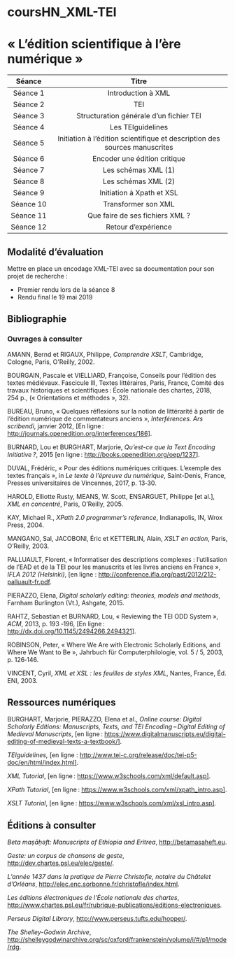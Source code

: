 # coursHN_XML-TEI

# « L’édition scientifique à l’ère numérique »

| Séance | Titre|
| :--------:| :------------:|
| Séance 1 | Introduction à XML |
|Séance 2 |TEI|
|Séance 3 | Structuration générale d’un fichier TEI|
|Séance 4|Les TEIguidelines|
|Séance 5|Initiation à l’édition scientifique et description des sources manuscrites|
|Séance 6|Encoder une édition critique|
|Séance 7|Les schémas XML (1)|
|Séance 8|Les schémas XML (2)|
|Séance 9|Initiation à Xpath et XSL|
|Séance 10|Transformer son XML|
|Séance 11|Que faire de ses fichiers XML ?|
|Séance 12|Retour d’expérience|

## Modalité d’évaluation

Mettre en place un encodage XML-TEI avec sa documentation pour son projet de recherche :
 - Premier rendu lors de la séance 8
 - Rendu final le 19 mai 2019

## Bibliographie

### Ouvrages à consulter

AMANN, Bernd et RIGAUX, Philippe, *Comprendre XSLT*, Cambridge, Cologne, Paris, O’Reilly, 2002.

BOURGAIN, Pascale et VIELLIARD, Françoise, Conseils pour l’édition des textes médiévaux. Fascicule III, Textes littéraires, Paris, France, Comité des travaux historiques et scientifiques : École nationale des chartes, 2018, 254 p., (« Orientations et méthodes », 32).

BUREAU, Bruno, « Quelques réflexions sur la notion de littérarité à partir de l’édition numérique de commentateurs anciens », *Interférences. Ars scribendi*, janvier 2012, [En ligne : http://journals.openedition.org/interferences/186].

BURNARD, Lou et BURGHART, Marjorie, *Qu’est-ce que la Text Encoding Initiative ?*, 2015 [en ligne : http://books.openedition.org/oep/1237].

DUVAL, Frédéric, « Pour des éditions numériques critiques. L’exemple des textes français », in *Le texte à l’épreuve du numérique*, Saint-Denis, France, Presses universitaires de Vincennes, 2017, p. 13‑30.

HAROLD, Elliotte Rusty, MEANS, W. Scott, ENSARGUET, Philippe [et al.], *XML en concentré*, Paris, O’Reilly, 2005.

KAY, Michael R., *XPath 2.0 programmer’s reference*, Indianapolis, IN, Wrox Press, 2004.

MANGANO, Sal, JACOBONI, Éric et KETTERLIN, Alain, *XSLT en action*, Paris, O’Reilly, 2003.

PALLUAULT, Florent,  « Informatiser des descriptions complexes : l’utilisation de l’EAD et de la TEI pour les manuscrits et les livres anciens en France », *IFLA 2012 (Helsinki)*, [en ligne : http://conference.ifla.org/past/2012/212-palluault-fr.pdf.

PIERAZZO, Elena, *Digital scholarly editing: theories, models and methods*, Farnham Burlington (Vt.), Ashgate, 2015.

RAHTZ, Sebastian et BURNARD, Lou, « Reviewing the TEI ODD System », *ACM*, 2013, p. 193 ‑196, [En ligne : http://dx.doi.org/10.1145/2494266.2494321].

ROBINSON, Peter, « Where We Are with Electronic Scholarly Editions, and Where We Want to Be », Jahrbuch für Computerphilologie, vol. 5 / 5, 2003, p. 126‑146.

VINCENT, Cyril, *XML et XSL : les feuilles de styles XML*, Nantes, France, Éd. ENI, 2003.

## Ressources numériques
BURGHART, Marjorie, PIERAZZO, Elena et al., *Online course: Digital Scholarly Editions: Manuscripts, Texts, and TEI Encoding – Digital Editing of Medieval Manuscripts*, [en ligne : https://www.digitalmanuscripts.eu/digital-editing-of-medieval-texts-a-textbook/].

*TEIguidelines,* [en ligne : http://www.tei-c.org/release/doc/tei-p5-doc/en/html/index.html].


*XML Tutorial*, [en ligne : https://www.w3schools.com/xml/default.asp]. 

*XPath Tutorial*, [en ligne : https://www.w3schools.com/xml/xpath_intro.asp].

*XSLT Tutorial*, [en ligne : https://www.w3schools.com/xml/xsl_intro.asp].

## Éditions à consulter

*Beta maṣāḥǝft: Manuscripts of Ethiopia and Eritrea*, <http://betamasaheft.eu>.

*Geste: un corpus de chansons de geste*, <http://dev.chartes.psl.eu/elec/geste/>.

*L’année 1437 dans la pratique de Pierre Christofle, notaire du Châtelet d’Orléans*, <http://elec.enc.sorbonne.fr/christofle/index.html>.

*Les éditions électroniques de l’École nationale des chartes*, <http://www.chartes.psl.eu/fr/rubrique-publications/editions-electroniques>.

*Perseus Digital Library*, <http://www.perseus.tufts.edu/hopper/>.

*The Shelley-Godwin Archive*, <http://shelleygodwinarchive.org/sc/oxford/frankenstein/volume/i/#/p1/mode/rdg>.
